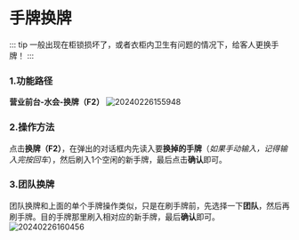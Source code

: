 # 手牌换牌
::: tip
一般出现在柜锁损坏了，或者衣柜内卫生有问题的情况下，给客人更换手牌！
:::
### 1.功能路径
**营业前台-水会-换牌（F2）**
![20240226155948](https://wiki-cdsoft.oss-cn-hangzhou.aliyuncs.com/20240226155948.png)
### 2.操作方法
点击**换牌（F2）**，在弹出的对话框内先读入要**换掉的手牌**（*如果手动输入，记得输入完按回车*），然后刷入1个空闲的新手牌，最后点击**确认**即可。
### 3.团队换牌
团队换牌和上面的单个手牌操作类似，只是在刷手牌前，先选择一下**团队**，然后再刷手牌。目的手牌那里刷入相对应的新手牌，最后**确认**即可。
![20240226160456](https://wiki-cdsoft.oss-cn-hangzhou.aliyuncs.com/20240226160456.png)

